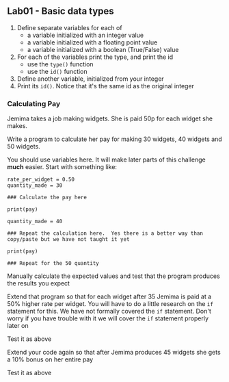 ## Lab01 - Basic data types

1. Define separate variables for each of
	- a variable initialized with an integer value
	- a variable initialized with a floating point value
	- a variable initialized with a boolean (True/False) value
1. For each of the variables print the type, and print the id 
	- use the `type()` function
	- use the `id()` function
1. Define another variable, initialized from your integer
1. Print its `id()`.  Notice that it's the same id as the original integer

### Calculating Pay

Jemima takes a job making widgets.  She is paid 50p for each widget she makes.

Write a program to calculate her pay for making 30 widgets, 40 widgets and 50 widgets.

You should use variables here.  It will make later parts of this challenge **much** easier.  Start with something like:

```
rate_per_widget = 0.50
quantity_made = 30

### Calculate the pay here

print(pay)

quantity_made = 40

### Repeat the calculation here.  Yes there is a better way than copy/paste but we have not taught it yet

print(pay)

### Repeat for the 50 quantity
```


Manually calculate the expected values and test that the program produces the results you expect

Extend that program so that for each widget after 35 Jemima is paid at a 50% higher rate per widget. You will have to do a little research on the `if` statement for this.  We have not formally covered the `if` statement.  Don't worry if you have trouble with it we will cover the `if` statement properly later on

Test it as above

Extend your code again so that after Jemima produces 45 widgets she gets a 10% bonus on her entire pay

Test it as above
